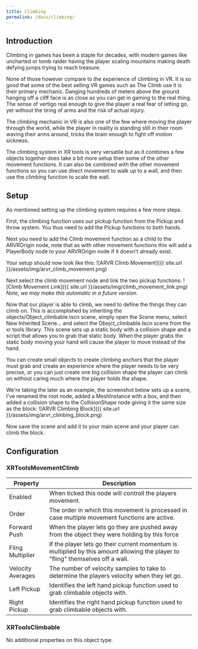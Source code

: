 ```yaml
---
title: Climbing
permalink: /docs/climbing/
---
```



## Introduction
Climbing in games has been a staple for decades, with modern games like uncharted
or tomb raider having the player scaling mountains making death defying jumps
trying to reach treasure.

None of those however compare to the experience of climbing in VR. It is so good
that some of the best selling VR games such as The Climb use it is their primary
mechanic. Danging hundreds of meters above the ground hanging off a cliff face is
as close as you can get in gaming to the real thing. The sense of vertigo real
enough to give the player a real fear of letting go, yet without the tiring of
arms and the risk of actual injury.

The climbing mechanic in VR is also one of the few where moving the player through
the world, while the player in reality is standing still in their room waving their
arms around, tricks the brain enough to fight off motion sickness.

The climbing system in XR tools is very versatile but as it combines a few objects
together does take a bit more setup then some of the other movement functions. It
can also be combined with the other movement functions so you can use direct movement
to walk up to a wall, and then use the climbing function to scale the wall.

## Setup
As mentioned setting up the climbing system requires a few more steps.

First, the climbing function uses our pickup function from the Pickup and throw 
system. You thus need to add the Pickup functions to both hands.

Next you need to add the Climb movement function as a child to the ARVROrigin node,
note that as with other movement functions this will add a PlayerBody node to your
ARVROrigin node if it doesn't already exist.

Your setup should now look like this:
![ARVR Climb Movement]({{ site.url }}/assets/img/arvr_climb_movement.png)

Next select the climb movement node and link the two pickup functions:
![Climb Movement Link]({{ site.url }}/assets/img/climb_movement_link.png)
*Note, we may make this automatic in a future version.*

Now that our player is able to climb, we need to define the things they can climb
on. This is accomplished by inheriting the objects/Object_climbable.tscn scene, 
simply open the Scene menu, select New Inherited Scene... and select the 
Obejct_climbable.tscn scene from the xr tools library. This scene sets up a static
body with a collision shape and a script that allows you to grab that static body. 
When the player grabs the static body moving your hand will cause the player to 
move instead of the hand.

You can create small objects to create climbing anchors that the player must grab
and create an experience where the player needs to be very precise, or you can just
create one big collision shape the player can climb on without caring much where
the player holds the shape.

We're taking the later as an example, the screenshot below sets up a scene, I've
renamed the root node, added a MeshInstance with a box, and then added a collision
shape to the CollisionShape node giving it the same size as the block:
![ARVR Climbing Block]({{ site.url }}/assets/img/arvr_climbing_block.png)

Now save the scene and add it to your main scene and your player can climb the block.

## Configuration

### XRToolsMovementClimb

| Property      | Description                                                     |
| ------------- | --------------------------------------------------------------- |
| Enabled       | When ticked this node will controll the players movement.       |
| Order         | The order in which this movement is processed in case multiple movement functions are active.  |
| Forward Push  | When the player lets go they are pushed away from the object they were holding by this force  |
| Fling Multiplier  | If the player lets go their current momentum is multiplied by this amount allowing the player to "fling" themselves off a wall.  |
| Velocity Averages  | The number of velocity samples to take to determine the players velocity when they let go.  |
| Left Pickup   | Identifies the left hand pickup function used to grab climbable objects with.  |
| Right Pickup  | Identifies the right hand pickup function used to grab climbable objects with.  |

### XRToolsClimbable
No additional properties on this object type.
